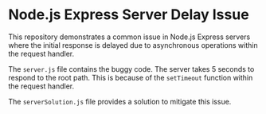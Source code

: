 # Node.js Express Server Delay Issue

This repository demonstrates a common issue in Node.js Express servers where the initial response is delayed due to asynchronous operations within the request handler.

The `server.js` file contains the buggy code.  The server takes 5 seconds to respond to the root path.  This is because of the `setTimeout` function within the request handler.

The `serverSolution.js` file provides a solution to mitigate this issue. 